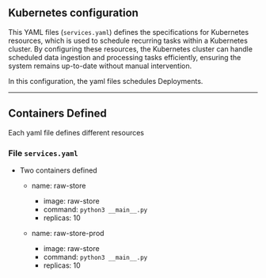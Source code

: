## Kubernetes configuration

This YAML files (`services.yaml`) defines the specifications for Kubernetes resources, 
which is used to schedule recurring tasks within a Kubernetes cluster. 
By configuring these resources, the Kubernetes cluster can handle scheduled data 
ingestion and processing tasks efficiently, ensuring the system remains up-to-date without
manual intervention.

In this configuration, the yaml files schedules Deployments.

---
## Containers Defined

Each yaml file defines different resources

### File `services.yaml`
* Two containers defined

  * name: raw-store
    * image: raw-store
    * command: `python3 __main__.py`
    * replicas: 10
    
  * name: raw-store-prod
    * image: raw-store
    * command: `python3 __main__.py`
    * replicas: 10

